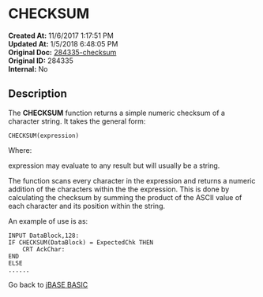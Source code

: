 # CHECKSUM

**Created At:** 11/6/2017 1:17:51 PM  
**Updated At:** 1/5/2018 6:48:05 PM  
**Original Doc:** [284335-checksum](https://docs.jbase.com/36868-jbase-basic/284335-checksum)  
**Original ID:** 284335  
**Internal:** No  

## Description 

The **CHECKSUM** function returns a simple numeric checksum of a character string. It takes the general form:

```
CHECKSUM(expression)
```

Where:

expression may evaluate to any result but will usually be a string.

The function scans every character in the expression and returns a numeric addition of the characters within the the expression. This is done by calculating the checksum by summing the product of the ASCII value of each character and its position within the string.

An example of use is as:

```
INPUT DataBlock,128:
IF CHECKSUM(DataBlock) = ExpectedChk THEN
    CRT AckChar:
END
ELSE
......

```

Go back to [jBASE BASIC](./../README.md)
